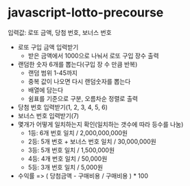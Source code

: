 # javascript-lotto-precourse

입력값: 로또 금액, 당첨 번호, 보너스 번호

-  로또 구입 금액 입력받기
   -  받은 금액에서 1000으로 나눠서 로또 구입 장수 출력
-  랜덤한 숫자 6개를 뽑는다(구입 장 수 만큼 반복)
   -  랜덤 범위 1-45까지
   -  중복 값이 나오면 다시 랜덤숫자를 뽑는다
   -  배열에 담는다
   -  쉼표를 기준으로 구분, 오름차순 정렬로 출력
-  당첨 번호 입력받기(1, 2, 3, 4, 5, 6)
-  보너스 번호 입력받기(7)
-  몇개가 어떻게 일치하는지 확인(일치하는 갯수에 따라 등수를 나눔)
   -  1등: 6개 번호 일치 / 2,000,000,000원
   -  2등: 5개 번호 + 보너스 번호 일치 / 30,000,000원
   -  3등: 5개 번호 일치 / 1,500,000원
   -  4등: 4개 번호 일치 / 50,000원
   -  5등: 3개 번호 일치 / 5,000원
-  수익률 => ( 당첨금액 - 구매비용 / 구매비용 ) \* 100
